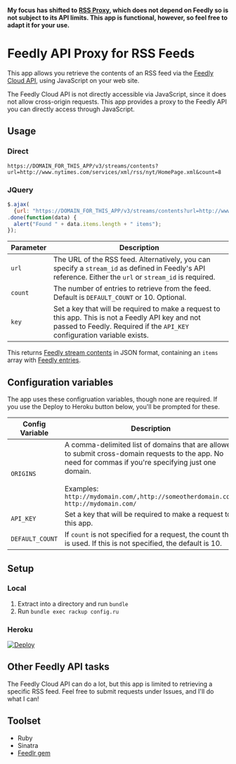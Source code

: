 **My focus has shifted to [RSS Proxy](https://github.com/csm123/rssproxy), which does not depend on Feedly so is not subject to its API limits. This app is functional, however, so feel free to adapt it for your use.**

# Feedly API Proxy for RSS Feeds

This app allows you retrieve the contents of an RSS feed via the [Feedly Cloud API](https://developer.feedly.com/), using JavaScript on your web site.

The Feedly Cloud API is not directly accessible via JavaScript, since it does not allow cross-origin requests. This app provides a proxy to the Feedly API you can directly access through JavaScript.

## Usage

### Direct

`https://DOMAIN_FOR_THIS_APP/v3/streams/contents?url=http://www.nytimes.com/services/xml/rss/nyt/HomePage.xml&count=8`

### JQuery

```javascript
$.ajax(
  {url: "https://DOMAIN_FOR_THIS_APP/v3/streams/contents?url=http://www.nytimes.com/services/xml/rss/nyt/HomePage.xml&count=8"})
.done(function(data) {
  alert("Found " + data.items.length + " items");
});
```

Parameter | Description
--------- | -----------
`url`    | The URL of the RSS feed. Alternatively, you can specify a `stream_id` as defined in Feedly's API reference. Either the `url` or `stream_id` is required.
`count`   | The number of entries to retrieve from the feed. Default is `DEFAULT_COUNT` or 10. Optional.
`key`     | Set a key that will be required to make a request to this app. This is not a Feedly API key and not passed to Feedly. Required if the `API_KEY` configuration variable exists. 

This returns [Feedly stream contents](https://developer.feedly.com/v3/streams/#get-the-content-of-a-stream) in JSON format, containing an `items` array with [Feedly entries](https://developer.feedly.com/v3/entries/).

## Configuration variables

The app uses these configruation variables, though none are required. If you use the Deploy to Heroku button below, you'll be prompted for these.

Config Variable | Description
--------------- | -----------
`ORIGINS`       | A comma-delimited list of domains that are allowed to submit cross-domain requests to the app.  No need for commas if you're specifying just one domain.<br/><br/>Examples:<br/>`http://mydomain.com/,http://someotherdomain.com/`<br/>`http://mydomain.com/`
`API_KEY`       | Set a key that will be required to make a request to this app.
`DEFAULT_COUNT` | If `count` is not specified for a request, the count that is used. If this is not specified, the default is 10.

## Setup

### Local
1. Extract into a directory and run `bundle`
2. Run `bundle exec rackup config.ru`

### Heroku
[![Deploy](https://www.herokucdn.com/deploy/button.png)](https://heroku.com/deploy)

## Other Feedly API tasks

The Feedly Cloud API can do a lot, but this app is limited to retrieving a specific RSS feed. Feel free to submit requests under Issues, and I'll do what I can!

## Toolset

- Ruby
- Sinatra
- [Feedlr gem](https://github.com/khelll/feedlr)

